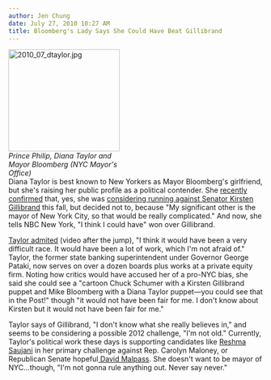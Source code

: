 ```yaml
---
author: Jen Chung
date: July 27, 2010 10:27 AM
title: Bloomberg's Lady Says She Could Have Beat Gillibrand
---
```


<p><span class="mt-enclosure mt-enclosure-image" style="display: inline;"> </span></p><div class="image-left" style=" width:220px; "> <img alt="2010_07_dtaylor.jpg" src="https://web.archive.org/web/20110629180357im_/http://gothamist.com/attachments/jen/2010_07_dtaylor.jpg" width="220" height="202"> <br> <i>Prince Philip, Diana Taylor and Mayor Bloomberg (NYC Mayor&apos;s Office)</i></div> Diana Taylor is best known to New Yorkers as Mayor Bloomberg&apos;s girlfriend, but she&apos;s raising her public profile as a political contender. She <a href="https://web.archive.org/web/20110629180357/http://gothamist.com/2010/06/04/bloombergs_girlfriend_did_consider.php">recently confirmed</a> that, yes, she was <a href="https://web.archive.org/web/20110629180357/http://cityroom.blogs.nytimes.com/2010/06/28/mayors-companion-wanted-to-run-for-senate/">considering running against Senator Kirsten Gillibrand</a> this fall, but decided not to, because &quot;My significant other is the mayor of New York City, so that would be really complicated.&quot;  And now, she tells NBC New York, &quot;I think I could have&quot; won over Gillibrand.<p></p>

<p><a href="https://web.archive.org/web/20110629180357/http://www.nydailynews.com/blogs/dailypolitics/2010/07/the-diana-taylor-rollout-conti.html">Taylor admited</a> (video after the jump), &quot;I think it would have been a very difficult race. It would have been a lot of work, which I&apos;m not afraid of.&quot; Taylor, the former state banking superintendent under Governor George Pataki, now serves on over a dozen boards plus works at a private equity firm. Noting how critics would have accused her of a pro-NYC bias, she said she could see a &quot;cartoon Chuck Schumer with a Kirsten Gillibrand puppet and Mike Bloomberg with a Diana Taylor puppet&#x2014;you could see that in the Post!&quot; though &quot;it would not have been fair for me. I don&apos;t know about Kirsten but it would not have been fair for me.&quot;</p>

<p>Taylor says of Gillibrand, &quot;I don&apos;t know what she really believes in,&quot; and seems to be considering a possible 2012 challenge,  &quot;I&apos;m not old.&quot;  Currently, Taylor&apos;s political work these days is supporting candidates like <a href="https://web.archive.org/web/20110629180357/http://www.washingtonpost.com/wp-dyn/content/article/2010/07/07/AR2010070705333.html">Reshma Saujani</a> in her primary challenge against Rep. Carolyn Maloney, or Republican Senate hopeful<a href="https://web.archive.org/web/20110629180357/http://www.politico.com/blogs/maggiehaberman/0610/Diana_Taylor_for_Malpass_.html"> David Malpass</a>.  She doesn&apos;t want to be mayor of NYC...though, &quot;I&apos;m not gonna rule anything out. Never say never.&quot;  </p>